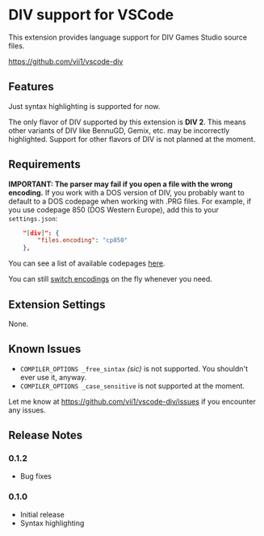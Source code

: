 # DIV support for VSCode

This extension provides language support for DIV Games Studio source files.

https://github.com/vii1/vscode-div

## Features

Just syntax highlighting is supported for now.

The only flavor of DIV supported by this extension is **DIV 2**. This means other variants of DIV like BennuGD, Gemix, etc. may be incorrectly highlighted. Support for other flavors of DIV is not planned at the moment.

## Requirements

**IMPORTANT: The parser may fail if you open a file with the wrong encoding.** If you work with a DOS version of DIV, you probably want to default to a DOS codepage when working with .PRG files. For example, if you use codepage 850 (DOS Western Europe), add this to your `settings.json`:

```json
	"[div]": {
        "files.encoding": "cp850"
    },
```

You can see a list of available codepages [here](https://docs.microsoft.com/en-us/windows/win32/intl/code-page-identifiers).

You can still [switch encodings](https://code.visualstudio.com/docs/editor/codebasics#_file-encoding-support) on the fly whenever you need.

## Extension Settings

None.

## Known Issues

 * `COMPILER_OPTIONS _free_sintax` _(sic)_ is not supported. You shouldn't ever use it, anyway.
 * `COMPILER_OPTIONS _case_sensitive` is not supported at the moment.

Let me know at https://github.com/vii1/vscode-div/issues if you encounter any issues.

## Release Notes

### 0.1.2
 - Bug fixes

### 0.1.0

- Initial release
- Syntax highlighting
